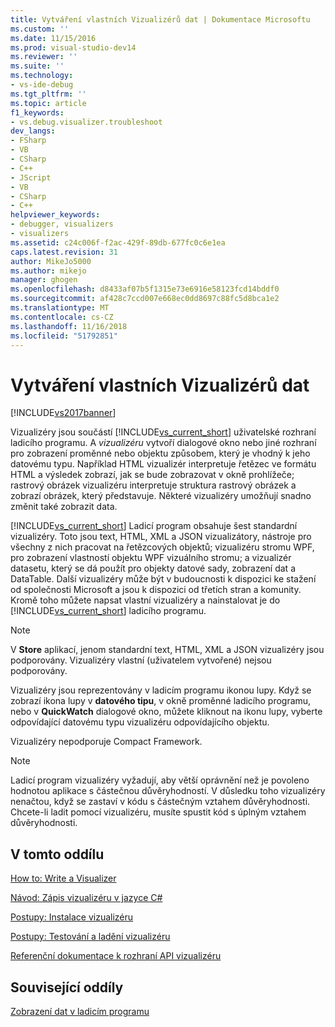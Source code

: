 ```yaml
---
title: Vytváření vlastních Vizualizérů dat | Dokumentace Microsoftu
ms.custom: ''
ms.date: 11/15/2016
ms.prod: visual-studio-dev14
ms.reviewer: ''
ms.suite: ''
ms.technology:
- vs-ide-debug
ms.tgt_pltfrm: ''
ms.topic: article
f1_keywords:
- vs.debug.visualizer.troubleshoot
dev_langs:
- FSharp
- VB
- CSharp
- C++
- JScript
- VB
- CSharp
- C++
helpviewer_keywords:
- debugger, visualizers
- visualizers
ms.assetid: c24c006f-f2ac-429f-89db-677fc0c6e1ea
caps.latest.revision: 31
author: MikeJo5000
ms.author: mikejo
manager: ghogen
ms.openlocfilehash: d8433af07b5f1315e73e6916e58123fcd14bddf0
ms.sourcegitcommit: af428c7ccd007e668ec0dd8697c88fc5d8bca1e2
ms.translationtype: MT
ms.contentlocale: cs-CZ
ms.lasthandoff: 11/16/2018
ms.locfileid: "51792851"
---
```

# <a name="create-custom-visualizers-of-data"></a>Vytváření vlastních Vizualizérů dat
[!INCLUDE[vs2017banner](../includes/vs2017banner.md)]

Vizualizéry jsou součástí [!INCLUDE[vs_current_short](../includes/vs-current-short-md.md)] uživatelské rozhraní ladicího programu. A *vizualizéru* vytvoří dialogové okno nebo jiné rozhraní pro zobrazení proměnné nebo objektu způsobem, který je vhodný k jeho datovému typu. Například HTML vizualizér interpretuje řetězec ve formátu HTML a výsledek zobrazí, jak se bude zobrazovat v okně prohlížeče; rastrový obrázek vizualizéru interpretuje struktura rastrový obrázek a zobrazí obrázek, který představuje. Některé vizualizéry umožňují snadno změnit také zobrazit data.  
  
 [!INCLUDE[vs_current_short](../includes/vs-current-short-md.md)] Ladicí program obsahuje šest standardní vizualizéry. Toto jsou text, HTML, XML a JSON vizualizátory, nástroje pro všechny z nich pracovat na řetězcových objektů; vizualizéru stromu WPF, pro zobrazení vlastností objektu WPF vizuálního stromu; a vizualizér datasetu, který se dá použít pro objekty datové sady, zobrazení dat a DataTable. Další vizualizéry může být v budoucnosti k dispozici ke stažení od společnosti Microsoft a jsou k dispozici od třetích stran a komunity. Kromě toho můžete napsat vlastní vizualizéry a nainstalovat je do [!INCLUDE[vs_current_short](../includes/vs-current-short-md.md)] ladicího programu.  
  
> [!NOTE]
>  V **Store** aplikací, jenom standardní text, HTML, XML a JSON vizualizéry jsou podporovány. Vizualizéry vlastní (uživatelem vytvořené) nejsou podporovány.  
  
 Vizualizéry jsou reprezentovány v ladicím programu ikonou lupy. Když se zobrazí ikona lupy v **datového tipu**, v okně proměnné ladicího programu, nebo v **QuickWatch** dialogové okno, můžete kliknout na ikonu lupy, vyberte odpovídající datovému typu vizualizéru odpovídajícího objektu.  
  
 Vizualizéry nepodporuje Compact Framework.  
  
> [!NOTE]
>  Ladicí program vizualizéry vyžadují, aby větší oprávnění než je povoleno hodnotou aplikace s částečnou důvěryhodností. V důsledku toho vizualizéry nenačtou, když se zastaví v kódu s částečným vztahem důvěryhodnosti. Chcete-li ladit pomocí vizualizéru, musíte spustit kód s úplným vztahem důvěryhodnosti.  
  
## <a name="in-this-section"></a>V tomto oddílu  
 [How to: Write a Visualizer](../debugger/how-to-write-a-visualizer.md)  
  
 [Návod: Zápis vizualizéru v jazyce C#](../debugger/walkthrough-writing-a-visualizer-in-csharp.md)  
  
 [Postupy: Instalace vizualizéru](../debugger/how-to-install-a-visualizer.md)  
  
 [Postupy: Testování a ladění vizualizéru](../debugger/how-to-test-and-debug-a-visualizer.md)  
  
 [Referenční dokumentace k rozhraní API vizualizéru](../debugger/visualizer-api-reference.md)  
  
## <a name="related-sections"></a>Související oddíly  
 [Zobrazení dat v ladicím programu](../debugger/viewing-data-in-the-debugger.md)



